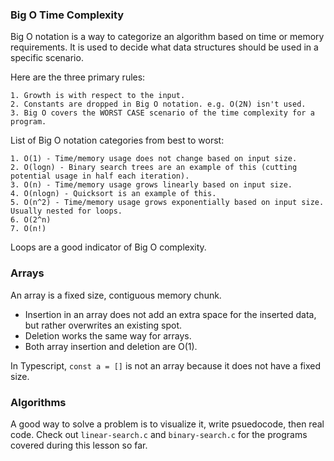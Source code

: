 ### Big O Time Complexity
Big O notation is a way to categorize an algorithm based on time or memory requirements. It is used to decide what data structures should be used in a specific scenario.

Here are the three primary rules:

    1. Growth is with respect to the input.
    2. Constants are dropped in Big O notation. e.g. O(2N) isn't used.
    3. Big O covers the WORST CASE scenario of the time complexity for a program.

List of Big O notation categories from best to worst:

    1. O(1) - Time/memory usage does not change based on input size. 
    2. O(logn) - Binary search trees are an example of this (cutting potential usage in half each iteration).
    3. O(n) - Time/memory usage grows linearly based on input size.
    4. O(nlogn) - Quicksort is an example of this.
    5. O(n^2) - Time/memory usage grows exponentially based on input size. Usually nested for loops.
    6. O(2^n)
    7. O(n!)

Loops are a good indicator of Big O complexity.

### Arrays

An array is a fixed size, contiguous memory chunk. 

- Insertion in an array does not add an extra space for the inserted data, but rather overwrites an existing spot. 
- Deletion works the same way for arrays. 
- Both array insertion and deletion are O(1).

In Typescript, `const a = []` is not an array because it does not have a fixed size.

### Algorithms

A good way to solve a problem is to visualize it, write psuedocode, then real code. Check out `linear-search.c` and `binary-search.c` for the programs covered during this lesson so far.
